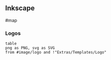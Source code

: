 ## Inkscape
#map 


### Logos

```dataview
table
png as PNG, svg as SVG
from #image/logo and !"Extras/Templates/Logo"
```

